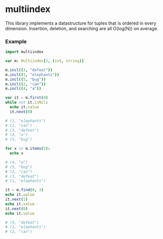 # multiindex
This library implements a datastructure for tuples that is ordered in every dimension. 
Insertion, deletion, and searching are all O(log(N)) on average.

### Example
```nim
import multiindex

var m: Multiindex[2, (int, string)]

m.incl((3, "defeat"))
m.incl((1, "elephants"))
m.incl((5, "bug"))
m.incl((2, "can"))
m.incl((4, "a"))

var it = m.first(0)
while not it.isNil:
  echo it.value
  it.next(0)

# (1, "elephants")
# (2, "can")
# (3, "defeat")
# (4, "a")
# (5, "bug")

for x in m.items(1):
  echo x

# (4, "a")
# (5, "bug")
# (2, "can")
# (3, "defeat")
# (1, "elephants")

it = m.find(0, 3)
echo it.value
it.next(1)
echo it.value
it.next(0)
echo it.value

# (3, "defeat")
# (1, "elephants")
# (2, "can")
```
